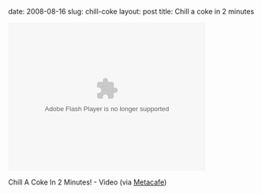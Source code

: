 date: 2008-08-16
slug: chill-coke
layout: post
title: Chill a coke in 2 minutes


<embed src="http://www.metacafe.com/fplayer/501345/natures_wonders.swf" width="400" height="300" wmode="transparent" pluginspage="http://www.macromedia.com/go/getflashplayer" type="application/x-shockwave-flash"> </embed><p>Chill A Coke In 2 Minutes! - Video (via <a href="http://www.metacafe.com/watch/501345/chill_a_coke_in_2_minutes/" target="_blank">Metacafe</a>)</p>
